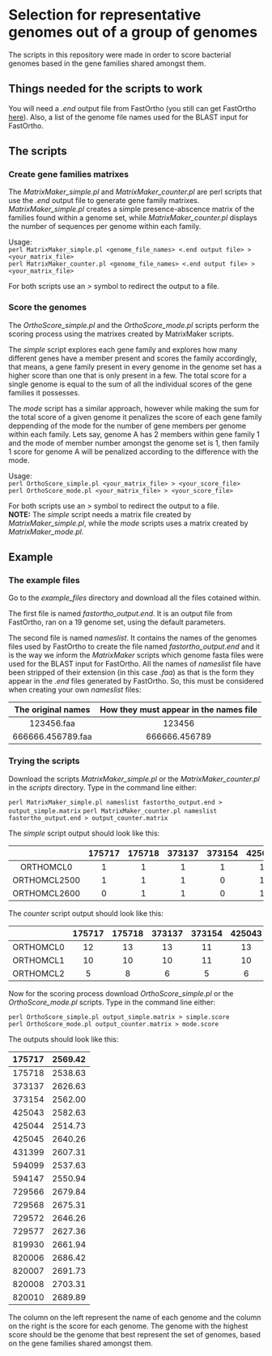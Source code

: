 # Selection for representative genomes out of a group of genomes  
The scripts in this repository were made in order to score bacterial genomes based in the gene families shared amongst them.  

## Things needed for the scripts to work
You will need a *.end* output file from FastOrtho (you still can get FastOrtho [here](https://github.com/olsonanl/FastOrtho)). Also, a list of the genome file names used for the BLAST input for FastOrtho.

## The scripts
### Create gene families matrixes
The *MatrixMaker_simple.pl* and *MatrixMaker_counter.pl* are perl scripts that use the *.end* output file to generate gene family matrixes. *MatrixMaker_simple.pl* creates a simple presence-abscence matrix of the families found within a genome set, while *MatrixMaker_counter.pl* displays the number of sequences per genome within each family.  
 
Usage:    
`perl MatrixMaker_simple.pl <genome_file_names> <.end output file> > <your_matrix_file>`  
`perl MatrixMaker_counter.pl <genome_file_names> <.end output file> > <your_matrix_file>`  
  
For both scripts use an *>* symbol to redirect the output to a file.

### Score the genomes
The *OrthoScore_simple.pl* and the *OrthoScore_mode.pl* scripts perform the scoring process using the matrixes created by MatrixMaker scripts. 

The *simple* script explores each gene family and explores how many different genes have a member present and scores the family accordingly, that means, a gene family present in every genome in the genome set has a higher score than one that is only present in a few. The total score for a single genome is equal to the sum of all the individual scores of the gene families it possesses.

The *mode* script has a similar approach, however while making the sum for the total score of a given genome it penalizes the score of each gene family deppending of the mode for the number of gene members per genome within each family. Lets say, genome A has 2 members within gene family 1 and the mode of member number amongst the genome set is 1, then family 1 score for genome A will be penalized according to the difference with the mode. 

Usage:    
`perl OrthoScore_simple.pl <your_matrix_file> > <your_score_file>`  
`perl OrthoScore_mode.pl <your_matrix_file> > <your_score_file>`  
  
For both scripts use an *>* symbol to redirect the output to a file.    
**NOTE:** The *simple* script needs a matrix file created by *MatrixMaker_simple.pl*, while the *mode* scripts uses a matrix created by *MatrixMaker_mode.pl*.  

## Example
### The example files
Go to the *example_files* directory and download all the files cotained within.

The first file is named *fastortho_output.end*. It is an output file from FastOrtho, ran on a 19 genome set, using the default parameters.

The second file is named *nameslist*. It contains the names of the genomes files used by FastOrtho to create the file named *fastortho_output.end* and it is the way we inform the *MatrixMaker* scripts which genome fasta files were used for the BLAST input for FastOrtho. All the names of *nameslist* file have been stripped of their extension (in this case *.faa*) as that is the form they appear in the *.end* files generated by FastOrtho. So, this must be considered when creating your own *nameslist* files:

| The original names | How they must appear in the names file |
|:------------------:|:--------------------------------------:|
|     123456.faa     |                 123456                 |
|  666666.456789.faa |              666666.456789             |

### Trying the scripts
Download the scripts *MatrixMaker_simple.pl* or the *MatrixMaker_counter.pl* in the *scripts* directory. Type in the command line either:

`perl MatrixMaker_simple.pl nameslist fastortho_output.end > output_simple.matrix`
`perl MatrixMaker_counter.pl nameslist fastortho_output.end > output_counter.matrix`

The *simple* script output should look like this:

|              | 175717 | 175718 | 373137 | 373154 | 425043 |
|:------------:|:------:|:------:|:------:|:------:|:------:|
|   ORTHOMCL0  |    1   |    1   |    1   |    1   |    1   |
| ORTHOMCL2500 |    1   |    1   |    1   |    0   |    1   |
| ORTHOMCL2600 |    0   |    1   |    1   |    0   |    1   |

The *counter* script output should look like this:

|           | 175717 | 175718 | 373137 | 373154 | 425043 |
|:---------:|:------:|:------:|:------:|:------:|:------:|
| ORTHOMCL0 |   12   |   13   |   13   |   11   |   13   |
| ORTHOMCL1 |   10   |   10   |   10   |   11   |   10   |
| ORTHOMCL2 |    5   |    8   |    6   |    5   |    6   |

Now for the scoring process download *OrthoScore_simple.pl* or the *OrthoScore_mode.pl* scripts. Type in the command line either:

`perl OrthoScore_simple.pl output_simple.matrix > simple.score`  
`perl OrthoScore_mode.pl output_counter.matrix > mode.score`

The outputs should look like this:

| 175717 | 2569.42 |
|--------|---------|
| 175718 | 2538.63 |
| 373137 | 2626.63 |
| 373154 | 2562.00 |
| 425043 | 2582.63 |
| 425044 | 2514.73 |
| 425045 | 2640.26 |
| 431399 | 2607.31 |
| 594099 | 2537.63 |
| 594147 | 2550.94 |
| 729566 | 2679.84 |
| 729568 | 2675.31 |
| 729572 | 2646.26 |
| 729577 | 2627.36 |
| 819930 | 2661.94 |
| 820006 | 2686.42 |
| 820007 | 2691.73 |
| 820008 | 2703.31 |
| 820010 | 2689.89 |

The column on the left represent the name of each genome and the column on the right is the score for each genome. The genome with the highest score should be the genome that best represent the set of genomes, based on the gene families shared amongst them.
